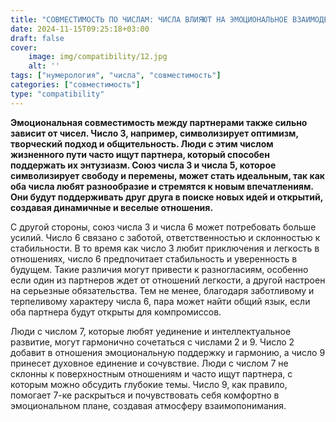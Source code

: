 ```yaml
---
title: "СОВМЕСТИМОСТЬ ПО ЧИСЛАМ: ЧИСЛА ВЛИЯЮТ НА ЭМОЦИОНАЛЬНОЕ ВЗАИМОДЕЙСТВИЕ (ЧАСТЬ 2)"
date: 2024-11-15T09:25:18+03:00
draft: false
cover:
    image: img/compatibility/12.jpg
    alt: ''
tags: ["нумерология", "числа", "совместимость"]
categories: ["совместимость"]
type: "compatibility"
---
```


**Эмоциональная совместимость между партнерами также сильно зависит от чисел. Число 3, например, символизирует оптимизм, творческий подход и общительность. Люди с этим числом жизненного пути часто ищут партнера, который способен поддержать их энтузиазм. Союз числа 3 и числа 5, которое символизирует свободу и перемены, может стать идеальным, так как оба числа любят разнообразие и стремятся к новым впечатлениям. Они будут поддерживать друг друга в поиске новых идей и открытий, создавая динамичные и веселые отношения.**

С другой стороны, союз числа 3 и числа 6 может потребовать больше усилий. Число 6 связано с заботой, ответственностью и склонностью к стабильности. В то время как число 3 любит приключения и легкость в отношениях, число 6 предпочитает стабильность и уверенность в будущем. Такие различия могут привести к разногласиям, особенно если один из партнеров ждет от отношений легкости, а другой настроен на серьезные обязательства. Тем не менее, благодаря заботливому и терпеливому характеру числа 6, пара может найти общий язык, если оба партнера будут открыты для компромиссов.

Люди с числом 7, которые любят уединение и интеллектуальное развитие, могут гармонично сочетаться с числами 2 и 9. Число 2 добавит в отношения эмоциональную поддержку и гармонию, а число 9 принесет духовное единение и сочувствие. Люди с числом 7 не склонны к поверхностным отношениям и часто ищут партнера, с которым можно обсудить глубокие темы. Число 9, как правило, помогает 7-ке раскрыться и почувствовать себя комфортно в эмоциональном плане, создавая атмосферу взаимопонимания.
